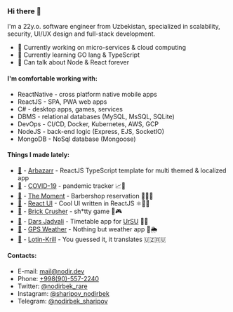 ### Hi there 👋

 I'm a 22y.o. software engineer from Uzbekistan, specialized in scalability, security, UI/UX design and full-stack development.

- 🔭 Currently working on micro-services & cloud computing 
- 🌱 Currently learning GO lang & TypeScript
- 💬 Can talk about Node & React forever


#### I'm comfortable working with:

-   ReactNative - cross platform native mobile apps
-   ReactJS - SPA, PWA web apps
-   C# - desktop apps, games, services
-   DBMS - relational databases (MySQL, MsSQL, SQLite)
-   DevOps - CI/CD, Docker, Kubernetes, AWS, GCP
-   NodeJS - back-end logic (Express, EJS, SocketIO)
-   MongoDB - NoSql database (Mongoose)


#### Things I made lately:

- [🐙](https://github.com/Nodirbek-Sharipov/discounts-react) - [Arbazarr](https://discounts-react.netlify.app/) - ReactJS TypeScript template for multi themed & localized app
- [🐙](https://github.com/Nodirbek-Sharipov/COVID-19-react-build) - [COVID-19](https://uzcovid.netlify.app/) - pandemic tracker 📈📆
- [🐙](https://github.com/Nodirbek-Sharipov/TheMoment) - [The Moment](https://play.google.com/store/apps/details?id=com.nodir.themoment) - Barbershop reservation 💇‍♂️⏰
- [🐙](https://github.com/Nodirbek-Sharipov/react-ui) - [React UI](https://ui-react.netlify.app/) - Cool UI written in ReactJS ⚛️👨‍💻
- [🐙](#!) - [Brick Crusher](https://play.google.com/store/apps/details?id=com.NodirbekSharipov.BrickCrusher) - sh*tty game 💩🎮
- [🐙](#!) - [Dars Jadvali](https://play.google.com/store/apps/details?id=com.urdu.NodirbekSharipov.DarsJadvali) - Timetable app for [UrSU](https://www.urdu.uz/en) 📆⏰
- [🐙](https://github.com/Nodirbek-Sharipov/weather) - [GPS Weather](https://gps-weather.netlify.app/) - Nothing but weather app 📍🌦
- [🐙](https://github.com/Nodirbek-Sharipov/lotin-krill) - [Lotin-Krill](https://lotin-krill.netlify.app/) - You guessed it, it translates 🇺🇿🇷🇺


#### Contacts:

- E-mail: [mail@nodir.dev](mailto:mail@nodir.dev)
- Phone: [+998(90)-557-2240](tel:+998905572240)
- Twitter: [@nodirbek_rare](https://twitter.com/nodirbek_rare)
- Instagram: [@sharipov_nodirbek](https://www.instagram.com/sharipov_nodirbek)
- Telegram: [@nodirbek_sharipov](https://t.me/nodirbek_sharipov)
